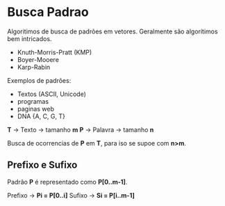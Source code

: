 # Busca Padrao

Algoritimos de busca de padrões em vetores. Geralmente são algorítimos bem intricados.
- Knuth-Morris-Pratt (KMP)
- Boyer-Mooere
- Karp-Rabin

Exemplos de padrões: 
- Textos (ASCII, Unicode)
- programas
- paginas web
- DNA {A, C, G, T}

**T** -> Texto -> tamanho **m**
**P** -> Palavra -> tamanho **n**

Busca de ocorrencias de **P** em **T**, para iso se supoe com **n>m**.

## Prefixo e Sufixo

Padrão **P** é representado como **P[0..m-1]**.

Prefixo -> **Pi = P[0..i]**
Sufixo -> **Si = P[i..m-1]**